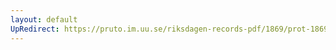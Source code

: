 ```yaml
---
layout: default
UpRedirect: https://pruto.im.uu.se/riksdagen-records-pdf/1869/prot-1869--fk--309/prot-1869--fk--309_034.pdf
---
```

